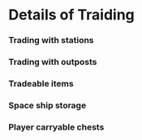 # Details of Traiding



### Trading with stations



### Trading with outposts



### Tradeable items



### Space ship storage



### Player carryable chests



